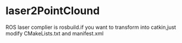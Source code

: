 # laser2PointClound
ROS laser
complier is rosbuild.if you want to transform into catkin,just modify CMakeLists.txt and manifest.xml
